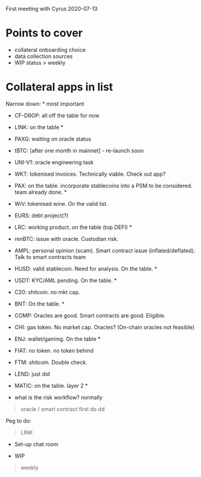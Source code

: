 First meeting with Cyrus
2020-07-13

# Points to cover

- collateral onboarding choice
- data collection sources
- WIP status > weekly

# Collateral apps in list

Narrow down: * most important 

- CF-DROP: all off the table for now
- LINK: on the table *
- PAXG: waiting on oracle status
- tBTC: [after one month in mainnet] - re-launch soon 
- UNI-V1: oracle engineering task
- WKT: tokenised invoices. Technically viable. Check out app?
- PAX: on the table. incorporate stablecoins into a PSM to be considered. team already done. *
- WiV: tokenised wine. On the valid list.
- EURS: debt project(?)
- LRC: working product. on the table (top DEFI) *
- renBTC: issue with oracle. Custodian risk.
- AMPL: personal opinion (scam). Smart contract issue (inflated/deflated). Talk to smart contracts team
- HUSD: valid stablecoin. Need for analysis. On the table. *
- USDT: KYC/AML pending. On the table. *
- C20: shitcoin. no mkt cap. 
- BNT: On the table. *
- COMP: Oracles are good. Smart contracts are good. Eligible. 
- CHI: gas token. No market cap. Oracles? (On-chain oracles not feasible)
- ENJ: wallet/gaming. On the table *
- FIAT: no token. no token behind
- FTM: shitcoin. Double check.
- LEND: just did
- MATIC: on the table. layer 2 *


- what is the risk workflow? normally 

> oracle / smart contract first do dd

Peg to do: 
> LINK 

- Set-up chat room

- WIP
> weekly

